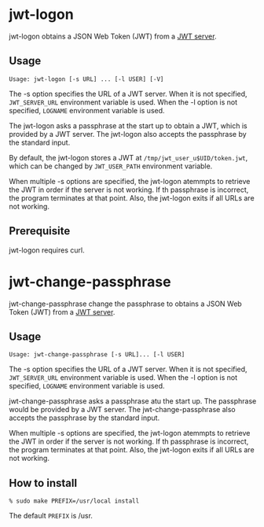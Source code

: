 # jwt-logon

jwt-logon obtains a JSON Web Token (JWT) from a [JWT server](https://github.com/oss-tsukuba/jwt-server.git).

## Usage
```
Usage: jwt-logon [-s URL] ... [-l USER] [-V]
```
The -s option specifies the URL of a JWT server.  When it is not specified, `JWT_SERVER_URL` environment variable is used.  When the -l option is not specified, `LOGNAME` environment variable is used.

The jwt-logon asks a passphrase at the start up to obtain a JWT, which is provided by a JWT server.  The jwt-logon also accepts the passphrase by the standard input.

By default, the jwt-logon stores a JWT at `/tmp/jwt_user_u$UID/token.jwt`, which can be changed by `JWT_USER_PATH` environment variable.

When multiple -s options are specified, the jwt-logon atemmpts to
retrieve the JWT in order if the server is not working.
If th passphrase is incorrect, the program terminates at that point.
Also, the jwt-logon exits if all URLs are not working.

## Prerequisite

jwt-logon requires curl.

# jwt-change-passphrase

jwt-change-passphrase change the passphrase to obtains a JSON Web Token (JWT)
from a [JWT server](https://github.com/oss-tsukuba/jwt-server.git).

## Usage
```
Usage: jwt-change-passphrase [-s URL]... [-l USER]
```
The -s option specifies the URL of a JWT server.  When it is not specified, `JWT_SERVER_URL` environment variable is used.  When the -l option is not specified, `LOGNAME` environment variable is used.

jwt-change-passphrase asks a passphrase atu the start up.  The passphrase would
be provided by a JWT server.  The jwt-change-passphrase also accepts the passphrase by the standard input.

When multiple -s options are specified, the jwt-logon atemmpts to
retrieve the JWT in order if the server is not working.
If th passphrase is incorrect, the program terminates at that point.
Also, the jwt-logon exits if all URLs are not working.

## How to install

```
% sudo make PREFIX=/usr/local install
```

The default `PREFIX` is /usr.

